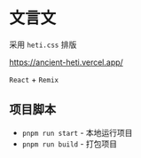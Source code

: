 # 文言文

采用 `heti.css` 排版

https://ancient-heti.vercel.app/

`React` + `Remix`

## 项目脚本

* `pnpm run start` - 本地运行项目
* `pnpm run build` - 打包项目
